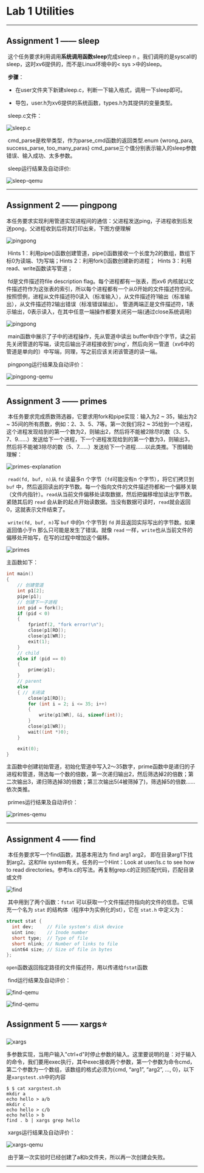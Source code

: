 # Lab 1 Utilities

---

## Assignment 1 —— sleep

​	这个任务要求利用调用**系统调用函数sleep**完成sleep n 。我们调用的是syscall的sleep，这时xv6提供的，而不是Linux环境中的< sys >中的sleep。

​	**步骤**：

- 在user文件夹下新建sleep.c，判断一下输入格式，调用一下sleep即可。

- 导包，user.h为xv6提供的系统函数，types.h为其提供的变量类型。

​	sleep.c文件：

![sleep.c](Images/exp1/sleep.png)

​	cmd_parse是枚举类型，作为parse_cmd函数的返回类型.enum {wrong_para, success_parse, too_many_paras} cmd_parse三个值分别表示输入的sleep参数错误、输入成功、太多参数。

​	sleep运行结果及自动评价:

![sleep-qemu](Images/exp1/sleep-qemu.png)



---

## Assignment 2 —— pingpong

本任务要求实现利用管道实现进程间的通信：父进程发送ping，子进程收到后发送pong，父进程收到后将其打印出来，下图方便理解

![pingpong](Images/exp1/pingpong-explaination.png)

​	Hints 1：利用pipe()函数创建管道，pipe()函数接收一个长度为2的数组，数组下标0为读端、1为写端；
​	Hints 2：利用fork()函数创建新的进程；
​	Hints 3：利用read、write函数读写管道；

​	fd是文件描述符file description flag。每个进程都有一张表，而xv6 内核就以文件描述符作为这张表的索引，所以每个进程都有一个从0开始的文件描述符空间。按照惯例，进程从文件描述符0读入（标准输入），从文件描述符1输出（标准输出），从文件描述符2输出错误（标准错误输出）。	管道两端正是文件描述符，1表示输出，0表示读入，在其中任意一端操作都要关闭另一端(通过close系统调用)

![pingpong](Images/exp1/pingpong.png)

​	main函数中展示了子中的进程操作，先从管道中读出	buffer中四个字节，读之前先关闭管道的写端，读完后输出子进程接收到'ping'，然后向另一管道（xv6中的管道是单向的）中写端，同理，写之前应该关闭该管道的读一端。

​	pingpong运行结果及自动评价：

![pingpong-qemu](Images/exp1/pingpong-qemu.png)

---

## Assignment 3 —— primes

​	本任务要求完成质数筛选器，它要求用fork和pipe实现：输入为2 ~ 35，输出为2 ~ 35间的所有质数，例如：2、3、5、7等。第一次我们将2 ~ 35给到一个进程，这个进程发现给到的第一个数为2，则输出2，然后将不能被2除尽的数（3、5、7、9……）发送给下一个进程，下一个进程发现给到的第一个数为3，则输出3，然后将不能被3除尽的数（5、7……）发送给下一个进程……以此类推。下图辅助理解：

![primes-explanation](Images/exp1/primes-explanation.png)

​	`read(fd, buf, n)`从 `fd` 读最多n 个字节（`fd`可能没有n 个字节），将它们拷贝到 `buf` 中，然后返回读出的字节数。每一个指向文件的文件描述符都和一个偏移关联（文件内指针）。`read`从当前文件偏移处读取数据，然后把偏移增加读出字节数。紧随其后的 `read` 会从新的起点开始读数据。当没有数据可读时，`read`就会返回0，这就表示文件结束了。

​	`write(fd, buf, n)`写 `buf` 中的n 个字节到 `fd` 并且返回实际写出的字节数。如果返回值小于n 那么只可能是发生了错误。就像 `read` 一样，`write`也从当前文件的偏移处开始写，在写的过程中增加这个偏移。

![primes](Images/exp1/primes.png)

主函数如下：

```c
int main()
{
    // 创建管道
    int p1[2];
    pipe(p1);
    // 创建下一子进程
    int pid = fork();
    if (pid < 0)
    {
        fprintf(2, "fork error!\n");
        close(p1[RD]);
        close(p1[WR]);
        exit(1);
    }
    // child
    else if (pid == 0)
    {
        prime(p1);
    }
    // parent 
    else
    { // 关闭读
        close(p1[RD]);
        for (int i = 2; i <= 35; i++)
        {
            write(p1[WR], &i, sizeof(int));
        }
        close(p1[WR]);
        wait((int *)0);
    }

    exit(0);
}
```

主函数中创建初始管道，初始化管道中写入2～35数字，prime函数中是递归的子进程和管道，筛选每一个数的倍数，第一次递归输出2，然后筛选掉2的倍数；第二次输出3，递归筛选掉3的倍数；第三次输出5(4被筛掉了)，筛选掉5的倍数......依次类推。

​	primes运行结果及自动评价：

![primes-qemu](Images/exp1/primes-qemu.png)

---

## Assignment 4 —— find

​	本任务要求写一个find函数，其基本用法为 find arg1 arg2， 即在目录arg1下找到arg2。这和file system有关。任务的一个Hint：Look at user/ls.c to see how to read directories。参考ls.c的写法。再复制grep.c的正则匹配代码，匹配目录或文件

![find](Images/exp1/find.png)

​	其中用到了两个函数：`fstat` 可以获取一个文件描述符指向的文件的信息。它填充一个名为 `stat` 的结构体（程序中为实例化的st），它在 `stat.h` 中定义为：

```C
struct stat {
  int dev;     // File system's disk device
  uint ino;    // Inode number
  short type;  // Type of file
  short nlink; // Number of links to file
  uint64 size; // Size of file in bytes
};
```

​	`open`函数返回指定路径的文件描述符，用以传递给`fstat`函数

​	find运行结果及自动评价：

![find-qemu](Images/exp1/find-qemu1.png)

![find-qemu](Images/exp1/find-qemu2.png)

##  Assignment 5 —— xargs:star:

![xargs](Images/exp1/xargs.png)

多参数实现，当用户输入"ctrl+d"时停止参数的输入。这里要说明的是：对于输入的命令，我们要用exec执行，其中exec接收两个参数，第一个参数为命令cmd，第二个参数为一个数组，该数组的格式必须为{cmd, “arg1”, “arg2”, …, 0}，以下是`xargstest.sh`中的内容

```shell
$ $ cat xargstest.sh
mkdir a
echo hello > a/b
mkdir c
echo hello > c/b
echo hello > b
find . b | xargs grep hello

```



​	xargs运行结果及自动评价：

![xargs-qemu](Images/exp1/xargs-qemu.png)

​	由于第一次实验时已经创建了a和b文件夹，所以再一次创建会失败。

---











